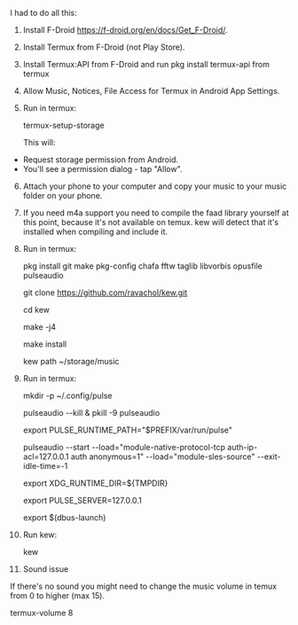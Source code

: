 I had to do all this:

1. Install F-Droid https://f-droid.org/en/docs/Get_F-Droid/.

2. Install Termux from F-Droid (not Play Store).

3. Install Termux:API from F-Droid and run pkg install termux-api from termux

4. Allow Music, Notices, File Access for Termux in Android App Settings.

5. Run in termux: 

	termux-setup-storage

	This will:
* Request storage permission from Android.
* You'll see a permission dialog - tap "Allow".
	
6. Attach your phone to your computer and copy your music to your music folder on your phone.

7. If you need m4a support you need to compile the faad library yourself at this point, because it's not available on temux. kew will detect that it's installed when compiling and include it.

8. Run in termux: 	

	pkg install git make pkg-config chafa fftw taglib libvorbis opusfile pulseaudio
	
	git clone https://github.com/ravachol/kew.git
	
	cd kew
	
	make -j4
	
	make install
	
	kew path ~/storage/music
	
9. Run in termux:

	mkdir -p ~/.config/pulse
	
	pulseaudio --kill &
	pkill -9 pulseaudio
	
	export PULSE_RUNTIME_PATH="$PREFIX/var/run/pulse"
	
	pulseaudio --start --load="module-native-protocol-tcp auth-ip-acl=127.0.0.1 auth anonymous=1" --load="module-sles-source" --exit-idle-time=-1
	
	export XDG_RUNTIME_DIR=${TMPDIR}
	
	export PULSE_SERVER=127.0.0.1
	
	export $(dbus-launch)


10. Run kew:

	kew

11. Sound issue

If there's no sound you might need to change the music volume in temux from 0 to higher (max 15).

termux-volume 8